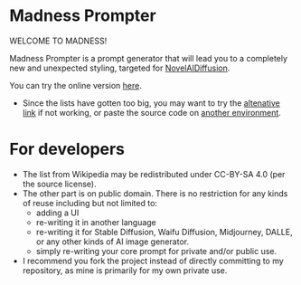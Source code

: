 # Madness Prompter
WELCOME TO MADNESS!

Madness Prompter is a prompt generator that will lead you to a completely new and unexpected styling, targeted for [NovelAIDiffusion](https://novelai.net/image).

You can try the online version [here](https://paiza.io/projects/Dg8vHzCE2-yPE83gTdv8Bw).
- Since the lists have gotten too big, you may want to try the [altenative link](https://www.jdoodle.com/a/5ogx) if not working, or paste the source code on [another environment](https://www.tutorialspoint.com/online_csharp_compiler.php).

# For developers
- The list from Wikipedia may be redistributed under CC-BY-SA 4.0 (per the source license).
- The other part is on public domain. There is no restriction for any kinds of reuse including but not limited to:
  - adding a UI
  - re-writing it in another language
  - re-writing it for Stable Diffusion, Waifu Diffusion, Midjourney, DALLE, or any other kinds of AI image generator.
  - simply re-writing your core prompt for private and/or public use.
- I recommend you fork the project instead of directly committing to my repository, as mine is primarily for my own private use.

